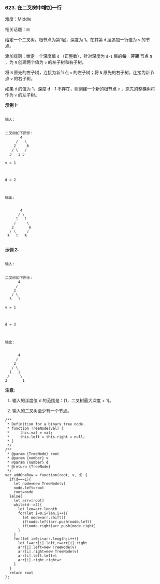### 623. 在二叉树中增加一行

难度：Middle

相关话题：`树`

给定一个二叉树，根节点为第1层，深度为 1。在其第 `d` 层追加一行值为 `v` 的节点。



添加规则：给定一个深度值  `d`  （正整数），针对深度为  `d-1`  层的每一**非空** 节点  `N` ，为  `N`  创建两个值为 `v` 的左子树和右子树。



将 `N`  原先的左子树，连接为新节点 `v`  的左子树；将 `N`  原先的右子树，连接为新节点 `v`  的右子树。



如果  `d`  的值为 1，深度 d - 1 不存在，则创建一个新的根节点  `v` ，原先的整棵树将作为  `v`  的左子树。



**示例 1:** 





```

输入:

 
二叉树如下所示:
       4
     /   \
    2     6
   / \   / 
  3   1 5   

v = 1



d = 2



输出:

 
       4
      / \
     1   1
    /     \
   2       6
  / \     / 
 3   1   5   


```


**示例 2:** 





```

输入:

 
二叉树如下所示:
      4
     /   
    2    
   / \   
  3   1    

v = 1



d = 3



输出:

 
      4
     /   
    2
   / \    
  1   1
 /     \  
3       1

```


**注意:** 




1. 输入的深度值 d 的范围是：[1，二叉树最大深度 + 1]。

2. 输入的二叉树至少有一个节点。






```
/**
 * Definition for a binary tree node.
 * function TreeNode(val) {
 *     this.val = val;
 *     this.left = this.right = null;
 * }
 */
/**
 * @param {TreeNode} root
 * @param {number} v
 * @param {number} d
 * @return {TreeNode}
 */
var addOneRow = function(root, v, d) {
  if(d===1){
    let node=new TreeNode(v)
    node.left=root
    root=node
  }else{
    let arr=[root]
    while(d-->2){
      let len=arr.length
      for(let i=0;i<len;i++){
        let node=arr.shift()
        if(node.left)arr.push(node.left)
        if(node.right)arr.push(node.right)
      }
    }
    for(let i=0;i<arr.length;i++){
      let l=arr[i].left,r=arr[i].right
      arr[i].left=new TreeNode(v)
      arr[i].right=new TreeNode(v)
      arr[i].left.left=l
      arr[i].right.right=r
    }
  }
  return root
};



```

